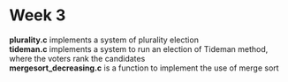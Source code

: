 # Week 3
**plurality.c** implements a system of plurality election\
**tideman.c** implements a system to run an election of Tideman method, where the voters rank the candidates\
**mergesort_decreasing.c** is a function to implement the use of merge sort
